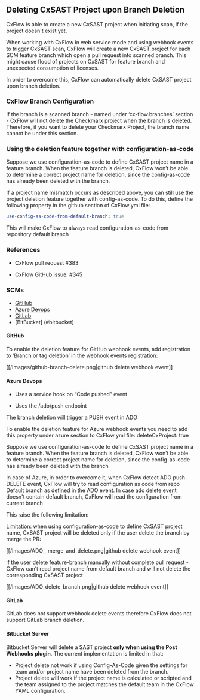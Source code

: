 ## Deleting CxSAST Project upon Branch Deletion

CxFlow is able to create a new CxSAST project when initiating scan, if the project doesn't exist yet.

When working with CxFlow in web service mode and using webhook events to trigger CxSAST scan, CxFlow will create a new CxSAST project for each SCM feature branch which open a pull request into scanned branch. This might cause flood of projects on CxSAST for feature branch and unexpected consumption of licenses.

In order to overcome this, CxFlow can automatically delete CxSAST project upon branch deletion.

### CxFlow Branch Configuration

If the branch is a scanned branch - named under ‘cx-flow.branches’ section - CxFlow will not delete the Checkmarx project when the branch is deleted.  Therefore, if you want to delete your Checkmarx Project, the branch name cannot be under this section.

### Using the deletion feature together with configuration-as-code
Suppose we use configuration-as-code to define CxSAST project name in a feature branch. When the feature branch is deleted, CxFlow won’t be able to determine a correct project name for deletion, since the config-as-code has already been deleted with the branch.

If a project name mismatch occurs as described above, you can still use the project deletion feature together with config-as-code. To do this, define the following property in the github section of CxFlow yml file: 

```yaml
use-config-as-code-from-default-branch: true 
```

This will make CxFlow to always read configuration-as-code from repository default branch

### References

* CxFlow pull request #383

* CxFlow GitHub issue: #345

### SCMs

* [GitHub](#github)
* [Azure Devops](#ado)
* [GitLab](#gitlab)
* [BitBucket] (#bitbucket)

#### <a name="github">GitHub</a>

To enable the deletion feature for GitHub webhook events, add registration to ‘Branch or tag deletion’ in the webhook events registration:

[[/Images/github-branch-delete.png|github delete webhook event]]


#### <a name="ado">Azure Devops</a>

* Uses a service hook on “Code pushed” event

* Uses the /ado/push endpoint

The branch deletion will trigger a PUSH event in ADO

To enable the deletion feature for Azure webhook events you need to add this property under  azure section to CxFlow yml file:  deleteCxProject: true

Suppose we use configuration-as-code to define CxSAST project name in a feature branch. When the feature branch is deleted, CxFlow won’t be able to determine a correct project name for deletion, since the config-as-code has already been deleted with the branch

In case of Azure, in order to overcome it, when CxFlow detect ADO push-DELETE event, CxFlow will try to read configuration as code from repo Default branch as defined in the ADO event. In case ado delete event doesn't contain default branch, CxFlow will read the configuration from current branch

This raise the following limitation:

<u>Limitation:</u>  when using configuration-as-code to define CxSAST project name, CxSAST project will be deleted only if the user delete the branch by merge the PR:

[[/Images/ADO__merge_and_delete.png|github delete webhook event]]

if the user delete feature-branch manually without complete pull request - CxFlow can’t read project name from default branch and will not delete the corresponding CxSAST project

[[/Images/ADO_delete_branch.png|github delete webhook event]]

#### <a name="gitlab">GitLab</a>

GitLab does not support webhook delete events therefore CxFlow does not support GitLab branch deletion.

#### <a name="bitbucket">Bitbucket Server</a>

Bitbucket Server will delete a SAST project **only when using the Post Webhooks plugin**.  The current implementation is limited in that:

* Project delete not work if using Config-As-Code given the settings for team and/or project name have been deleted from the branch.
* Project delete will work if the project name is calculated or scripted and the team assigned to the project matches the default team in the CxFlow YAML configuration.
